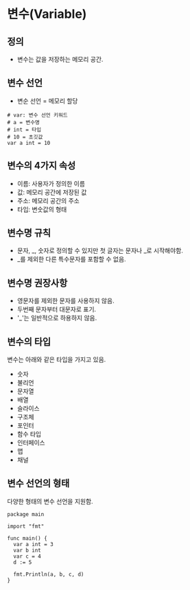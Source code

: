 # 변수(Variable)

## 정의
- 변수는 값을 저장하는 메모리 공간.

## 변수 선언
- 변순 선언 = 메모리 할당
```
# var: 변수 선언 키워드
# a = 변수명
# int = 타입
# 10 = 초깃값
var a int = 10
```

## 변수의 4가지 속성
- 이름: 사용자가 정의한 이름
- 값: 메모리 공간에 저장된 값
- 주소: 메모리 공간의 주소
- 타입: 변숫값의 형태

## 변수명 규칙
- 문자, _, 숫자로 정의할 수 있지만 첫 글자는 문자나 _로 시작해야함.
- _를 제외한 다른 특수문자를 포함할 수 없음.

## 변수명 권장사항
- 영문자를 제외한 문자를 사용하지 않음.
- 두번째 문자부터 대문자로 표기.
- '_'는 일반적으로 하용하지 않음.

## 변수의 타입
변수는 아래와 같은 타입을 가지고 있음.
- 숫자
- 불리언
- 문자열
- 배열
- 슬라이스
- 구조체
- 포인터
- 함수 타입
- 인터페이스
- 맵
- 채널

## 변수 선언의 형태
다양한 형태의 변수 선언을 지원함.
```
package main

import "fmt"

func main() {
  var a int = 3
  var b int
  var c = 4
  d := 5

  fmt.Println(a, b, c, d)
}
```



